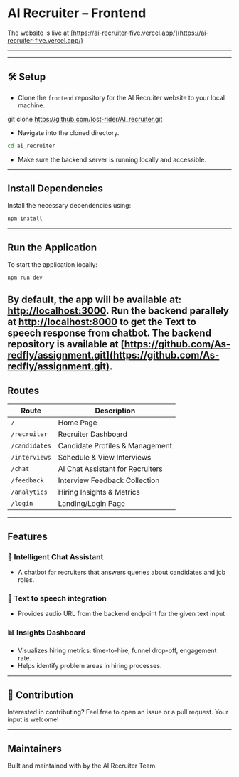 # AI Recruiter – Frontend

The website is live at [https://ai-recruiter-five.vercel.app/](https://ai-recruiter-five.vercel.app/)

---

---

## 🛠️ Setup

- Clone the `frontend` repository for the AI Recruiter website to your local machine.

git clone https://github.com/lost-rider/AI_recruiter.git


- Navigate into the cloned directory.

```bash
cd ai_recruiter
```

- Make sure the backend server is running locally and accessible.

---

##  Install Dependencies

Install the necessary dependencies using:

```bash
npm install
```

---



##  Run the Application

To start the application locally:

```bash
npm run dev
```

By default, the app will be available at: [http://localhost:3000](http://localhost:3000).
Run the backend parallely at [http://localhost:8000](http://localhost:8000) to get the Text to speech response from chatbot.
The backend repository is available at [https://github.com/As-redfly/assignment.git](https://github.com/As-redfly/assignment.git).
---

##  Routes

| Route           | Description                           |
|----------------|---------------------------------------|
| `/`            | Home Page                             |
| `/recruiter`   | Recruiter Dashboard                   |
| `/candidates`  | Candidate Profiles & Management       |
| `/interviews`  | Schedule & View Interviews            |
| `/chat`        | AI Chat Assistant for Recruiters      |
| `/feedback`    | Interview Feedback Collection         |
| `/analytics`   | Hiring Insights & Metrics             |
| `/login`       | Landing/Login Page                    |

---

##  Features


### 💬 Intelligent Chat Assistant
- A chatbot for recruiters that answers queries about candidates and job roles.

### 📝 Text to speech integration
- Provides audio URL from the backend endpoint for the given text input

### 📊 Insights Dashboard
- Visualizes hiring metrics: time-to-hire, funnel drop-off, engagement rate.
- Helps identify problem areas in hiring processes.



---

## 🤝 Contribution

Interested in contributing? Feel free to open an issue or a pull request. Your input is welcome!

---

##  Maintainers

Built and maintained with  by the AI Recruiter Team.
